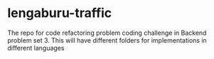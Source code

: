 # lengaburu-traffic
The repo for code refactoring problem coding challenge in Backend problem set 3. This will have different folders for implementations in different languages
